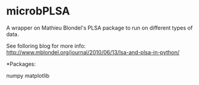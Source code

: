 microbPLSA
==========

A wrapper on Mathieu Blondel's PLSA package to run on different types of data.

See folloring blog for more info: http://www.mblondel.org/journal/2010/06/13/lsa-and-plsa-in-python/

*Packages:

numpy
matplotlib
